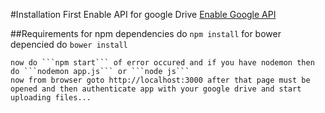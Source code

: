 
#Installation
  First Enable API for google Drive
  [Enable Google API](https://console.developers.google.com/apis)
  
 
  
  
   ##Requirements
    for npm dependencies do
    ```npm install```
    for bower depencied do
    ```bower install```
    
    now do ```npm start``` of error occured and if you have nodemon then do ```nodemon app.js``` or ```node js```
    now from browser goto http://localhost:3000 after that page must be opened and then authenticate app with your google drive and start uploading files...
